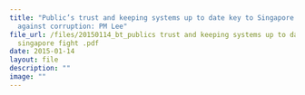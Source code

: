```yaml
---
title: "Public’s trust and keeping systems up to date key to Singapore's fight
  against corruption: PM Lee"
file_url: /files/20150114_bt_publics trust and keeping systems up to date key to
  singapore fight .pdf
date: 2015-01-14
layout: file
description: ""
image: ""
---
```

